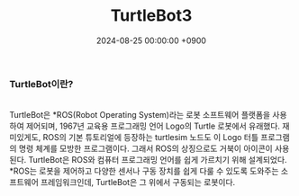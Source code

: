 ﻿---
#classes: wide
#toc: true
#toc_label: "My Table of Contents"
#toc_icon: "cog"
layout: single
title: "TurtleBot3"
date: "2024-08-25 00:00:00 +0900"
last_modified_at: "2024-08-25 00:00:00 +0900"
categories:
  - Project
tags:
  - turtlebot3
author_profile: true
sidebar:
    nav: docs
---

### TurtleBot이란?
<br/>
TurtleBot은 *ROS(Robot Operating System)라는 로봇 소프트웨어 플랫폼을 사용하여 제어되며, 1967년 교육용 프로그래밍 언어 Logo의 Turtle 로봇에서 유래했다. 
재미있게도, ROS의 기본 튜토리얼에 등장하는 turtlesim 노드도 이 Logo 터틀 프로그램의 명령 체계를 모방한 프로그램이다. 그래서 ROS의 상징으로도 거북이 아이콘이 사용된다.
TurtleBot은 ROS와 컴퓨터 프로그래밍 언어를 쉽게 가르치기 위해 설계되었다.
*ROS는 로봇을 제어하고 다양한 센서나 구동 장치를 쉽게 다룰 수 있도록 도와주는 소프트웨어 프레임워크인데, TurtleBot은 그 위에서 구동되는 로봇이다.